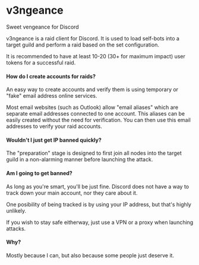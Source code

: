 # v3ngeance
Sweet vengeance for Discord

v3ngeance is a raid client for Discord. It is used to load self-bots into a target guild and perform a raid based on the set configuration.

It is recommended to have at least 10-20 (30+ for maximum impact) user tokens for a successful raid.

#### How do I create accounts for raids?

An easy way to create accounts and verify them is using temporary or "fake" email address online services.

Most email websites (such as Outlook) allow "email aliases" which are separate email addresses connected to one account. This aliases
can be easily created without the need for verification. You can then use this email addresses to verify your raid accounts.

#### Wouldn't I just get IP banned quickly?

The "preparation" stage is designed to first join all nodes into the target guild in a non-alarming manner before launching the attack.

#### Am I going to get banned?

As long as you're smart, you'll be just fine. Discord does not have a way to track down your main account, nor they care about it.

One posibility of being tracked is by using your IP address, but that's highly unlikely.

If you wish to stay safe eitherway, just use a VPN or a proxy when launching attacks.

#### Why?

Mostly because I can, but also because some people just deserve it.